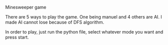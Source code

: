 Minesweeper game

There are 5 ways to play the game. One being manuel and 4 others are AI. I made AI cannot lose because of DFS algorithm.

In order to play, just run the python file, select whatever mode you want and press start.
